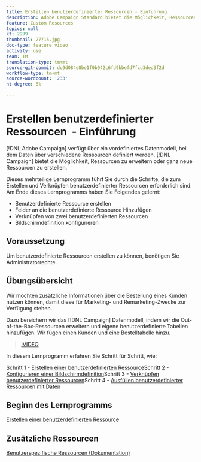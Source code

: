 ```yaml
---
title: Erstellen benutzerdefinierter Ressourcen - Einführung
description: Adobe Campaign Standard bietet die Möglichkeit, Ressourcen zu erweitern oder ganz neue Ressourcen zu erstellen. Dieses mehrteilige Lernprogramm führt Sie durch die Schritte, die zum Erstellen und Verknüpfen benutzerdefinierter Ressourcen erforderlich sind.
feature: Custom Resources
topics: null
kt: 2999
thumbnail: 27715.jpg
doc-type: feature video
activity: use
team: TM
translation-type: tm+mt
source-git-commit: dc9d084e8be1f0b942c6fd9bbefd7fcd3ded3f2d
workflow-type: tm+mt
source-wordcount: '233'
ht-degree: 8%

---
```



# Erstellen benutzerdefinierter Ressourcen &#x200B; - Einführung

[!DNL Adobe Campaign] verfügt über ein vordefiniertes Datenmodell, bei dem Daten über verschiedene Ressourcen definiert werden. [!DNL Campaign] bietet die Möglichkeit, Ressourcen zu erweitern oder ganz neue Ressourcen zu erstellen.

Dieses mehrteilige Lernprogramm führt Sie durch die Schritte, die zum Erstellen und Verknüpfen benutzerdefinierter Ressourcen erforderlich sind. Am Ende dieses Lernprogramms haben Sie Folgendes gelernt:

* Benutzerdefinierte Ressource erstellen
* Felder an die benutzerdefinierte Ressource Hinzufügen
* Verknüpfen von zwei benutzerdefinierten Ressourcen
* Bildschirmdefinition konfigurieren

## Voraussetzung

Um benutzerdefinierte Ressourcen erstellen zu können, benötigen Sie Administratorrechte.

## Übungsübersicht

Wir möchten zusätzliche Informationen über die Bestellung eines Kunden nutzen können, damit diese für Marketing- und Remarketing-Zwecke zur Verfügung stehen.

Dazu bereichern wir das [!DNL Campaign] Datenmodell, indem wir die Out-of-the-Box-Ressourcen erweitern und eigene benutzerdefinierte Tabellen hinzufügen. Wir fügen einen Kunden und eine Bestelltabelle hinzu.

>[!VIDEO](https://video.tv.adobe.com/v/27715?quality=9)

In diesem Lernprogramm erfahren Sie Schritt für Schritt, wie:

Schritt 1 - [Erstellen einer benutzerdefinierten Ressource](./creating-a-custom-resource.md)Schritt 2 - [Konfigurieren einer Bildschirmdefinition](./configuring-a-screen-definition-for-a-custom-resource.md)Schritt 3 - [Verknüpfen benutzerdefinierter Ressourcen](./linking-custom-resources.md)Schritt 4 - [Ausfüllen benutzerdefinierter Ressourcen mit Daten](./populate-custom-resources-with-data.md)

## Beginn des Lernprogramms

[Erstellen einer benutzerdefinierten Ressource](./create-a-custom-resourc.md)

## Zusätzliche Ressourcen

[Benutzerspezifische Ressourcen (Dokumentation)](https://experienceleague.adobe.com/docs/campaign-standard/using/working-with-apis/global-concepts/custom-resources.html)
